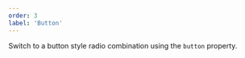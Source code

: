 ```yaml
---
order: 3
label: 'Button'
---
```


Switch to a button style radio combination using the `button` property.
